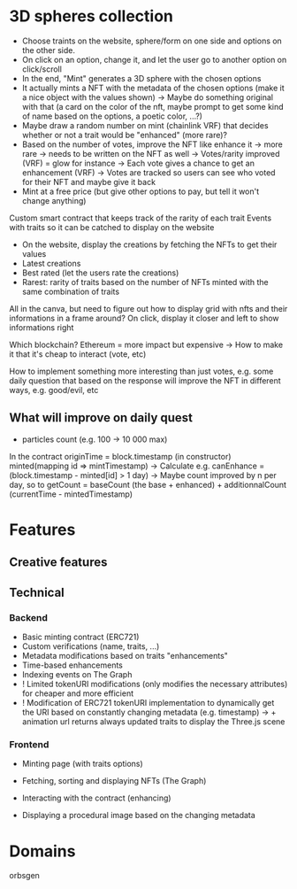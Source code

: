 # 3D spheres collection

- Choose traints on the website, sphere/form on one side and options on the other side.
- On click on an option, change it, and let the user go to another option on click/scroll
- In the end, "Mint" generates a 3D sphere with the chosen options
- It actually mints a NFT with the metadata of the chosen options (make it a nice object with the values shown)
  -> Maybe do something original with that (a card on the color of the nft, maybe prompt to get some kind of name based on the options, a poetic color, ...?)
- Maybe draw a random number on mint (chainlink VRF) that decides whether or not a trait would be "enhanced" (more rare)?
- Based on the number of votes, improve the NFT like enhance it -> more rare -> needs to be written on the NFT as well
  -> Votes/rarity improved (VRF) = glow for instance
  -> Each vote gives a chance to get an enhancement (VRF)
  -> Votes are tracked so users can see who voted for their NFT and maybe give it back
- Mint at a free price (but give other options to pay, but tell it won't change anything)

Custom smart contract that keeps track of the rarity of each trait
Events with traits so it can be catched to display on the website

- On the website, display the creations by fetching the NFTs to get their values
- Latest creations
- Best rated (let the users rate the creations)
- Rarest: rarity of traits based on the number of NFTs minted with the same combination of traits

All in the canva, but need to figure out how to display grid with nfts and their informations in a frame around? On click, display it closer and left to show informations right

Which blockchain? Ethereum = more impact but expensive
-> How to make it that it's cheap to interact (vote, etc)

How to implement something more interesting than just votes, e.g. some daily question that based on the response will improve the NFT in different ways, e.g. good/evil, etc

## What will improve on daily quest

- particles count (e.g. 100 -> 10 000 max)

In the contract
originTime = block.timestamp (in constructor)
minted(mapping id => mintTimestamp)
-> Calculate e.g. canEnhance = (block.timestamp - minted[id] > 1 day)
-> Maybe count improved by n per day, so to getCount = baseCount (the base + enhanced) + additionnalCount (currentTime - mintedTimestamp)

# Features

## Creative features

## Technical

### Backend

- Basic minting contract (ERC721)
- Custom verifications (name, traits, ...)
- Metadata modifications based on traits "enhancements"
- Time-based enhancements
- Indexing events on The Graph
- ! Limited tokenURI modifications (only modifies the necessary attributes) for cheaper and more efficient
- ! Modification of ERC721 tokenURI implementation to dynamically get the URI based on constantly changing metadata (e.g. timestamp)
  -> + animation url returns always updated traits to display the Three.js scene

### Frontend

- Minting page (with traits options)
- Fetching, sorting and displaying NFTs (The Graph)
- Interacting with the contract (enhancing)

- Displaying a procedural image based on the changing metadata

# Domains

orbsgen
